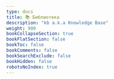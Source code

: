```yaml
---
type: docs
title: 📚 Библиотека
description: "kb a.k.a Knowledge Base"
weight: 900
bookCollapseSection: true
bookFlatSection: false
bookToc: false
bookComments: false
bookSearchExclude: false
bookHidden: false
robotsNoIndex: true
---
```


